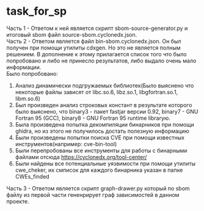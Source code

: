 # task_for_sp

Часть 1 - Ответом к ней является скрипт sbom-source-generator.py и итоговый sbom файл source-sbom.cyclonedx.json.  
Часть 2 - Ответом является файл bin-sbom.cyclonedx.json. Он был получен при помощи утилиты cdxgen. Но это не является полным решением. В дополнение к этому прилагается список того что было попробовано и либо не принесло результатов, либо выдало очень мало информации.    
Было попробовано:
  1) Анализ динамически подгружаемых библиотек(Было выяснено что некоторые файлы зависят от libc.so.6, libz.so.1, libgfortran.so.1, libm.so.6)
  2) Был произведен анализ строковых констант в результате которого было выяснено, что binary3 - пакет fastjar версии 0.92, binary7 - GNU Fortran 95 (GCC), binary8 - GNU Fortran 95     runtime libraryю.
  3) Была произведена попытка декомпиляции бинарников при помощи ghidra, но из этого не получилось достать полезную информацию
  4) Были произведены попытки поиска CVE при помощи известных инструментов(например: cve-bin-tool)
  5) Были перепробованы все инструменты для работы с бинарными файлами отсюда https://cyclonedx.org/tool-center/
  6) Были найдены все потенциальные уязвимости при помощи утилиты cwe_cheker, их смписок для каждого бинарника указан в папке CWEs_finded  

Часть 3 - Ответом является скрипт graph-drawer.py	который по sbom файлу из первой части гененрирует граф зависимостей в данном проекте.
